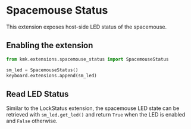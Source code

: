 # Spacemouse Status
This extension exposes host-side LED status of the spacemouse.

## Enabling the extension
```python
from kmk.extensions.spacemouse_status import SpacemouseStatus

sm_led = SpacemouseStatus()
keyboard.extensions.append(sm_led)

```

## Read LED Status
Similar to the LockStatus extension, the spacemouse LED state can 
be retrieved with `sm_led.get_led()` and return `True`
when the LED is enabled and `False` otherwise.
